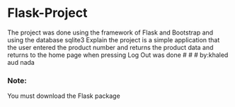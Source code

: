 # Flask-Project
The project was done using the framework of Flask and Bootstrap and using the database sqlite3 Explain the project is a simple application that the user entered the product number and returns the product data and returns to the home page when pressing Log Out was done     # #   # by:khaled aud nada

### Note:
You must download the Flask package


